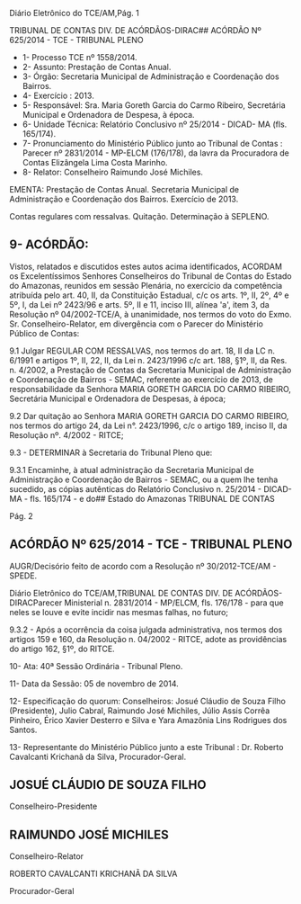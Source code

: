Diário Eletrônico do TCE/AM,Pág. 1

TRIBUNAL DE CONTAS DIV. DE ACÓRDÃOS-DIRAC## ACÓRDÃO Nº 625/2014 - TCE - TRIBUNAL PLENO

- 1- Processo TCE nº 1558/2014.
- 2- Assunto: Prestação de Contas Anual.
- 3- Órgão: Secretaria Municipal de Administração e Coordenação dos Bairros.
- 4- Exercício : 2013.
- 5-  Responsável: Sra.  Maria  Goreth  Garcia  do  Carmo  Ribeiro,  Secretária  Municipal  e Ordenadora de Despesa, à época.
- 6- Unidade Técnica: Relatório Conclusivo nº 25/2014 - DICAD- MA (fls. 165/174).
- 7-  Pronunciamento  do  Ministério  Público  junto  ao  Tribunal  de  Contas :  Parecer  nº 2831/2014  -  MP-ELCM  (176/178),  da  lavra  da  Procuradora  de  Contas  Elizângela  Lima Costa Marinho.
- 8- Relator: Conselheiro Raimundo José Michiles.

EMENTA: Prestação de Contas Anual. Secretaria Municipal de Administração e Coordenação dos Bairros. Exercício de 2013.

Contas regulares com ressalvas. Quitação. Determinação à SEPLENO.

## 9- ACÓRDÃO:

Vistos, relatados e discutidos estes autos acima identificados,  ACORDAM os Excelentíssimos  Senhores  Conselheiros do Tribunal de Contas do Estado do Amazonas, reunidos em sessão Plenária, no exercício da competência atribuída pelo  art. 40, II, da Constituição Estadual, c/c os arts. 1º, II, 2º, 4º e 5º, I, da Lei nº 2423/96 e arts. 5º, II e 11, inciso III, alínea 'a', item 3, da Resolução nº 04/2002-TCE/A, à unanimidade, nos termos  do  voto  do  Exmo.  Sr.  Conselheiro-Relator, em divergência com  o  Parecer  do Ministério Público de Contas:

9.1 Julgar REGULAR COM RESSALVAS, nos termos do art. 18, II da LC n. 6/1991 e artigos 1º, II, 22, II, da Lei n. 2423/1996 c/c art. 188, §1º, II, da Res. n. 4/2002, a  Prestação  de  Contas  da  Secretaria  Municipal  de  Administração  e  Coordenação  de Bairros - SEMAC, referente ao exercício de 2013, de responsabilidade da Senhora MARIA GORETH  GARCIA  DO  CARMO  RIBEIRO, Secretária Municipal e Ordenadora de Despesas, à época;

9.2  Dar  quitação  ao  Senhora MARIA  GORETH GARCIA  DO  CARMO RIBEIRO, nos termos do artigo 24, da  Lei  n°. 2423/1996, c/c o artigo 189, inciso  II,  da Resolução nº. 4/2002 - RITCE;

9.3 - DETERMINAR à Secretaria do Tribunal Pleno que:

9.3.1  Encaminhe,  à  atual  administração  da  Secretaria Municipal  de Administração e Coordenação  de Bairros - SEMAC,  ou a quem lhe tenha sucedido, as cópias autênticas do Relatório Conclusivo n. 25/2014  - DICAD-MA -  fls. 165/174 - e  do## Estado do Amazonas TRIBUNAL DE CONTAS

Pág. 2

## ACÓRDÃO Nº 625/2014 - TCE - TRIBUNAL PLENO

AUGR/Decisório feito de acordo com a Resolução nº 30/2012-TCE/AM - SPEDE.

Diário Eletrônico do TCE/AM,TRIBUNAL DE CONTAS DIV. DE ACÓRDÃOS-DIRACParecer Ministerial n. 2831/2014 - MP/ELCM, fls. 176/178 - para que neles se louve e evite incidir nas mesmas falhas, no futuro;

9.3.2 - Após a ocorrência da coisa julgada administrativa, nos termos dos artigos 159 e 160, da Resolução n. 04/2002 - RITCE, adote as providências do artigo 162, §1º, do RITCE.

10- Ata: 40ª Sessão Ordinária - Tribunal Pleno.

11- Data da Sessão: 05 de novembro de 2014.

12- Especificação do quorum: Conselheiros: Josué Cláudio de Souza Filho (Presidente), Julio Cabral, Raimundo José Michiles, Júlio Assis Corrêa Pinheiro, Érico Xavier Desterro e Silva e Yara Amazônia Lins Rodrigues dos Santos.

13- Representante do Ministério Público junto a este Tribunal : Dr. Roberto Cavalcanti Krichanã da Silva, Procurador-Geral.

## JOSUÉ CLÁUDIO DE SOUZA FILHO

Conselheiro-Presidente

## RAIMUNDO JOSÉ MICHILES

Conselheiro-Relator

ROBERTO CAVALCANTI KRICHANÃ DA SILVA

Procurador-Geral